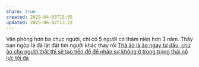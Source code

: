 ```yaml
---
share: true
created: 2025-04-03T15:05
updated: 2025-06-02T13:22
---
```


Văn phòng hơn ba chục người, chỉ có 5 người có thâm niên hơn 3 năm.
Thấy bạn ngộp là đã lật đật tìm người khác thay rồi 
[Thà ảo là ảo ngay từ đầu, chứ ảo cho người thật thì sẽ tạo tiền đề để nhân sự không ở trong trạng thái nỗ lực tối đa](%F0%9F%93%90D%E1%BB%B1%20%C3%A1n/Ch%E1%BA%A1y%20ch%E1%BB%89%20ti%C3%AAu/L%C3%A0m%20nh%C3%A2n%20s%E1%BB%B1%20th%E1%BA%ADt/B%E1%BA%A3o%20hi%E1%BB%83m/Qu%E1%BA%A3n%20l%C3%BD%20nh%C3%A2n%20s%E1%BB%B1/Th%C3%A0%20%E1%BA%A3o%20l%C3%A0%20%E1%BA%A3o%20ngay%20t%E1%BB%AB%20%C4%91%E1%BA%A7u,%20ch%E1%BB%A9%20%E1%BA%A3o%20cho%20ng%C6%B0%E1%BB%9Di%20th%E1%BA%ADt%20th%C3%AC%20s%E1%BA%BD%20t%E1%BA%A1o%20ti%E1%BB%81n%20%C4%91%E1%BB%81%20%C4%91%E1%BB%83%20nh%C3%A2n%20s%E1%BB%B1%20kh%C3%B4ng%20%E1%BB%9F%20trong%20tr%E1%BA%A1ng%20th%C3%A1i%20n%E1%BB%97%20l%E1%BB%B1c%20t%E1%BB%91i%20%C4%91a.md)
